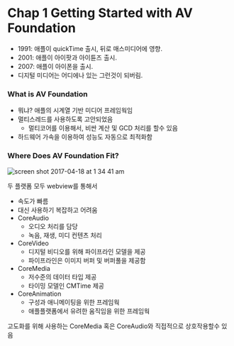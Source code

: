 
# Chap 1 Getting Started with AV Foundation 

- 1991: 애플이 quickTime 출시, 뒤로 매스미디어에 영향.   
- 2001: 애플이 아이팟과 아이튠즈 출시.    
- 2007: 애플이 아이폰을 출시.    
- 디지털 미디어는 어디에나 있는 그런것이 되버림.     



### What is AV Foundation 

- 뭐냐? 애플의 시계열 기반 미디어 프레임웍임
- 멀티스레드를 사용하도록 고안되었음 
  - 멀티코어를 이용해서, 비싼 계산 및 GCD 처리를 할수 있음
- 하드웨어 가속을 이용하여 성능도 자동으로 최적화함


### Where Does AV Foundation Fit?

![screen shot 2017-04-18 at 1 34 41 am](https://cloud.githubusercontent.com/assets/5119286/25215813/9590c530-25da-11e7-8d91-cc05dd568bf3.png)


두 플랫폼 모두 webview를 통해서 <audio>, <video> 태그 사용가능함. 
AVFoundation 밑의 레이어에는 C-based 프레임웍들이 있음
- 속도가 빠름
- 대신 사용하기 복잡하고 어려움
- CoreAudio 
    - 오디오 처리를 담당
    - 녹음, 재생, 미디 컨텐츠 처리 
- CoreVideo
    - 디지털 비디오를 위해 파이프라인 모델을 제공
    - 파이프라인은 이미지 버퍼 및 버퍼풀을 제공함 
- CoreMedia
    - 저수준의 데이터 타입 제공
    - 타이밍 모델인 CMTime 제공
- CoreAnimation
    - 구성과 애니메이팅을 위한 프레임웍
    - 애플플랫폼에서 유려한 움직임을 위한 프레임웍


고도화를 위해 사용하는 CoreMedia 혹은 CoreAudio와  직접적으로 상호작용할수 있음 

